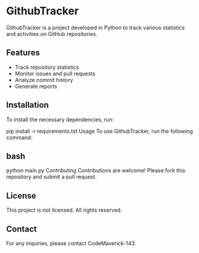 # GithubTracker

GithubTracker is a project developed in Python to track various statistics and activities on GitHub repositories.

## Features

- Track repository statistics
- Monitor issues and pull requests
- Analyze commit history
- Generate reports

## Installation

To install the necessary dependencies, run:

pip install -r requirements.txt
Usage
To use GithubTracker, run the following command:

## bash
python main.py
Contributing
Contributions are welcome! Please fork this repository and submit a pull request.

## License
This project is not licensed. All rights reserved.

## Contact
For any inquiries, please contact CodeMaverick-143.

